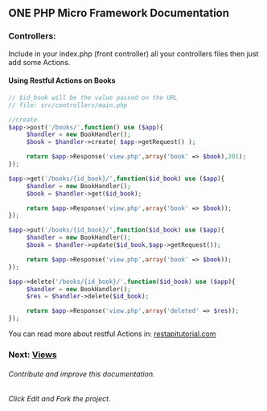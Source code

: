 ## ONE PHP Micro Framework Documentation
### Controllers:

Include in your index.php (front controller) all your controllers files then just add some Actions.

#### Using Restful Actions on Books
```php
// $id_book will be the value passed on the URL
// file: src/controllers/main.php

//create
$app->post('/books/',function() use ($app){
     $handler = new BookHandler();
     $book = $handler->create( $app->getRequest() );

     return $app->Response('view.php',array('book' => $book),201);
});

$app->get('/books/{id_book}/',function($id_book) use ($app){
     $handler = new BookHandler();
     $book = $handler->get($id_book);

     return $app->Response('view.php',array('book' => $book));
});

$app->put('/books/{id_book}/',function($id_book) use ($app){
     $handler = new BookHandler();
     $book = $handler->update($id_book,$app->getRequest());

     return $app->Response('view.php',array('book' => $book));
});

$app->delete('/books/{id_book}/',function($id_book) use ($app){
     $handler = new BookHandler();
     $res = $handler->delete($id_book);

     return $app->Response('view.php',array('deleted' => $res));
});

```
You can read more about restful Actions in:
[restapitutorial.com ](http://www.restapitutorial.com/lessons/httpmethods.html "restapitutorial.com")


### Next: [Views ](views.md "Render views from controllers with One Framework")


###### Contribute and improve this documentation.
###### Click Edit and Fork the project.
